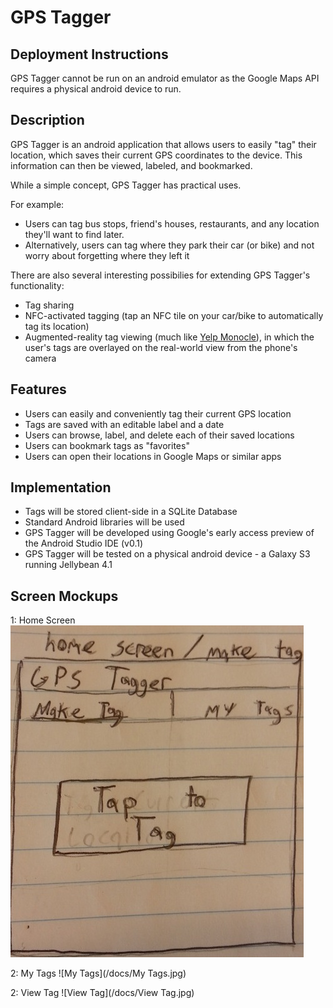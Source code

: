 # GPS Tagger

## Deployment Instructions

GPS Tagger cannot be run on an android emulator as the Google Maps API requires a physical android device to run.


## Description

GPS Tagger is an android application that allows users to easily "tag" their location, which saves their current GPS coordinates to the device. This information can then be viewed, labeled, and bookmarked.

While a simple concept, GPS Tagger has practical uses.

For example:

* Users can tag bus stops, friend's houses, restaurants, and any location they'll want to find later.
* Alternatively, users can tag where they park their car (or bike) and not worry about forgetting where they left it


There are also several interesting possibilies for extending GPS Tagger's functionality:

* Tag sharing
* NFC-activated tagging (tap an NFC tile on your car/bike to automatically tag its location)
* Augmented-reality tag viewing (much like [Yelp Monocle](http://wearehmc.com/blog/what-is-yelp-monocle/)), in which the user's tags are overlayed on the real-world view from the phone's camera

## Features

* Users can easily and conveniently tag their current GPS location
* Tags are saved with an editable label and a date
* Users can browse, label, and delete each of their saved locations
* Users can bookmark tags as "favorites"
* Users can open their locations in Google Maps or similar apps

## Implementation

* Tags will be stored client-side in a SQLite Database
* Standard Android libraries will be used
* GPS Tagger will be developed using Google's early access preview of the Android Studio IDE (v0.1)
* GPS Tagger will be tested on a physical android device - a Galaxy S3 running Jellybean 4.1

## Screen Mockups

1: Home Screen
![Home](/docs/Home.jpg)

2: My Tags
![My Tags](/docs/My Tags.jpg)

2: View Tag
![View Tag](/docs/View Tag.jpg)
